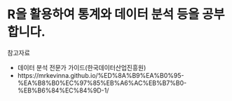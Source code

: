 # R을 활용하여 통계와 데이터 분석 등을 공부합니다.
<p>참고자료</p>
<ul>
  <li>데이터 분석 전문가 가이드(한국데이터산업진흥원)
  <li>https://mrkevinna.github.io/%ED%8A%B9%EA%B0%95-%EA%B8%B0%EC%97%85%EB%A6%AC%EB%B7%B0-%EB%B6%84%EC%84%9D-1/
</ul>
